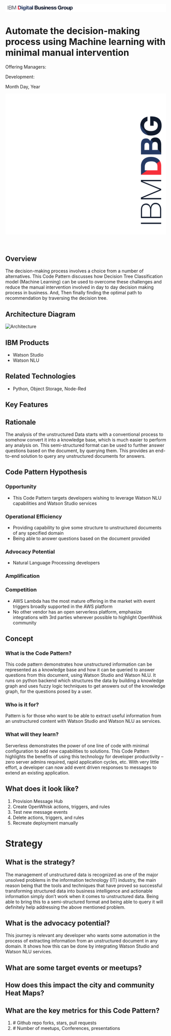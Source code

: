 ![DBG](images/dbg-horizontal.png)

# Automate the decision-making process using Machine learning with minimal manual intervention

Offering Managers: 

Development: 

Month Day, Year

![DBG](images/dbg-vertical.png)

&nbsp;
&nbsp;
&nbsp;
&nbsp;

## Overview

The decision-making process involves a choice from a number of alternatives. This Code Pattern discusses how Decision Tree Classification model  (Machine Learning) can be used to overcome these challenges and reduce the manual intervention involved in day to day decision making process in business. And, Then finally finding the optimal path to recommendation by traversing the decision tree.  

## Architecture Diagram

![Architecture](images/architecture.png)

## IBM Products

* Watson Studio
* Watson NLU

## Related Technologies

* Python, Object Storage, Node-Red

## Key Features


## Rationale

The analysis of the unstructured Data starts with a conventional process to somehow convert it into a knowledge base, which is much easier to perform any analysis on. This semi-structured format can be used to further answer questions based on the document, by querying them. This provides an end-to-end solution to query any unstructured documents for answers.

## Code Pattern Hypothesis

### Opportunity

* This Code Pattern targets developers wishing to leverage Watson NLU capabilities and Watson Studio services

### Operational Efficiency

* Providing capability to give some structure to unstructured documents of any specified domain
* Being able to answer questions based on the document provided


### Advocacy Potential
* Natural Language Processing developers

### Amplification


### Competition

* AWS Lambda has the most mature offering in the market with event triggers broadly supported in the AWS platform
* No other vendor has an open serverless platform, emphasize integrations with 3rd parties wherever possible to highlight OpenWhisk community

## Concept

### What is the Code Pattern?

This code pattern  demonstrates how unstructured information can be represented as a knowledge base and how it can be queried to answer questions from this document, using Watson Studio and Watson NLU. It runs on python backend which structures the data by building a knowledge graph and uses fuzzy logic techniques to get answers out of the knowledge graph, for the questions posed by a user.

### Who is it for?

Pattern is for those who want to be able to extract useful information from an unstructured content with Watson Studio and Watson NLU as services.


### What will they learn?

Serverless demonstrates the power of one line of code with minimal configuration to add new capabilities to solutions. This Code Pattern highlights the benefits of using this technology for developer productivity – zero server
admins required, rapid application cycles, etc. With very little effort, a developer can now add event driven responses to messages to extend an existing application.

## What does it look like?

1. Provision Message Hub
2. Create OpenWhisk actions, triggers, and rules
3. Test new message events
4. Delete actions, triggers, and rules
5. Recreate deployment manually

# Strategy

## What is the strategy?

The management of unstructured data is recognized as one of the major unsolved problems in the information technology (IT) industry, the main reason being that the tools and techniques that have proved so successful transforming structured data into business intelligence and actionable information simply don’t work when it comes to unstructured data. Being able to bring this to a semi-structured format and being able to query it will definitely help addressing the above mentioned problem.

## What is the advocacy potential?

This journey is relevant any developer who wants some automation in the process of extracting information from an unstructured document in any domain. It shows how this can be done by integrating Watson Studio and Watson NLU services.

## What are some target events or meetups?

## How does this impact the city and community Heat Maps?


## What are the key metrics for this Code Pattern?

1. \# Github repo forks, stars, pull requests
2. \# Number of meetups, Conferences, presentations



